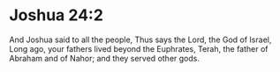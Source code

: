 # Joshua 24:2

And Joshua said to all the people, Thus says the Lord, the God of Israel, Long ago, your fathers lived beyond the Euphrates, Terah, the father of Abraham and of Nahor; and they served other gods.
